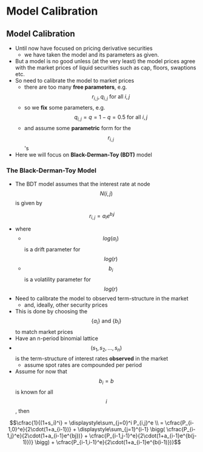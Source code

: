 # Model Calibration

## Model Calibration

* Until now have focused on pricing derivative securities
  * we have taken the model and its parameters as given. 
* But a model is no good unless \(at the very least\) the model prices agree with the market prices of liquid securities such as cap, floors, swaptions etc. 
* So need to calibrate the model to market prices
  * there are too many **free parameters**, e.g. $$r_{i,j}, q_{i,j} \text{ for all } i, j$$ 
  * so we **fix** some parameters, e.g. $$q_{i,j} = q = 1-q = 0.5 \text{ for all } i,j$$ 
  * and assume some **parametric** form for the $$r_{i,j}$$ 's
* Here we will focus on **Black-Derman-Toy \(BDT\)** model

### The Black-Derman-Toy Model

* The BDT model assumes that the interest rate at node $$N(i,j)$$ is given by

$$r_{i,j} = a_i e^{b_ij}$$ 

* where
  * $$log(a_i)$$ is a drift parameter for $$log(r)$$ 
  * $$b_i$$ is a volatility parameter for $$log(r)$$ 
* Need to calibrate the model to observed term-structure in the market
  * and, ideally, other security prices
* This is done by choosing the $$\{a_i\}  \text{ and } \{b_i\}$$ to match market prices
* Have an n-period binomial lattice
* $$(s_1, s_2, ..., s_n)$$ is the term-structure of interest rates **observed** in the market 
  * assume spot rates are compounded per period
* Assume for now that $$b_i = b$$ is known for all $$i$$ , then

$$\cfrac{1}{(1+s_i)^i} = \displaystyle\sum_{j=0}^i P_{i,j}^e \\ = \cfrac{P_{i-1,0}^e}{2\cdot(1+a_{i-1})} + \displaystyle\sum_{j=1}^{i-1} \bigg( \cfrac{P_{i-1,j}^e}{2\cdot(1+a_{i-1}e^{bj})} + \cfrac{P_{i-1,j-1}^e}{2\cdot(1+a_{i-1}e^{b(j-1)})} \bigg) + \cfrac{P_{i-1,i-1}^e}{2\cdot(1+a_{i-1}e^{b(i-1)})}$$ 



